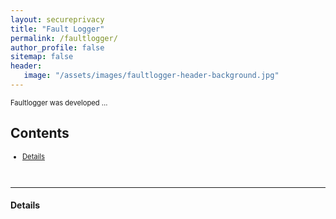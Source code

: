 ```yaml
---
layout: secureprivacy
title: "Fault Logger"
permalink: /faultlogger/
author_profile: false
sitemap: false
header: 
   image: "/assets/images/faultlogger-header-background.jpg" 
---
```

<p style="font-size:0.80em; margin-top:0; margin-bottom: 0;">
Faultlogger was developed ...
</p>

<h2>Contents</h2>
<ul style="font-size:0.80em;">
  <li><a href="#1">Details</a></li>
</ul>

<br>
<hr>

<div id="1"></div>
<h4>Details</h4>

